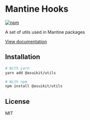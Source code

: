 # Mantine Hooks

[![npm](https://img.shields.io/npm/dm/@asuikit/utils)](https://www.npmjs.com/package/@asuikit/utils)

A set of utils used in Mantine packages

[View documentation](https://mantine.dev/)

## Installation

```bash
# With yarn
yarn add @asuikit/utils

# With npm
npm install @asuikit/utils
```

## License

MIT
